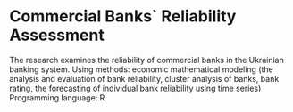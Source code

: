 # Commercial Banks` Reliability Assessment
The research examines the reliability of commercial banks in the Ukrainian banking system. 
Using methods: economic mathematical modeling (the analysis and evaluation of bank reliability, cluster analysis of banks, bank rating, the forecasting of individual bank reliability using time series) 
Programming language: R
